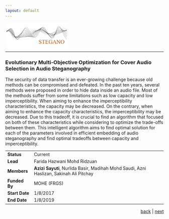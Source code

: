 ```yaml
---
layout: default
---
```


<img src="images/stegano.png" style="vertical-align:top" width="200"> 

* * *
<!--STEGANO-->

### Evolutionary Multi-Objective Optimization for Cover Audio Selection in Audio Steganography

The security of data transfer is an ever-growing challenge because old methods can be compromised and defeated. In the past ten years, several methods were proposed in order to hide data inside an audio file. Most of the methods suffer from some limitations such as low capacity and low imperceptibility. When aiming to enhance the imperceptibility characteristics, the capacity may be decreased. On the contrary, when aiming to enhance the capacity characteristics, the imperceptibility may be decreased. Due to this tradeoff, it is crucial to find an algorithm that focused on both of these characteristics while considering to optimize the trade-offs between them. This intelligent algorithm aims to find optimal solution for each of the parameters involved in efficient embedding of audio steganography and find optimal tradeoffs between capacity and imperceptibility. 

| | |
| ---- | --- |
| **Status** | Current |
| **Lead** | Farida Hazwani Mohd Ridzuan |
| **Members** | **Azizi Sayuti**, Nurlida Basir, Madihah Mohd Saudi, Azni Haslizan, Sakinah Ali Pitchay |
| **Funded By** | MOHE (FRGS) |
| **Start Date** | 1/8/2017 |
| **End Date** | 1/8/2019 |

<p style="text-align: right;">
<a href="explorout">back</a> | <a href="akusticript">next</a> 
</p>
